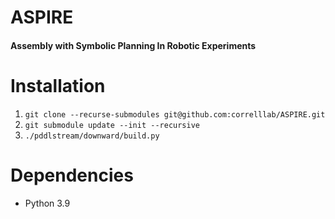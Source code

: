# ASPIRE 
#### **A**ssembly with **S**ymbolic **P**lanning **I**n **R**obotic **E**xperiments


# Installation
1. `git clone --recurse-submodules git@github.com:correlllab/ASPIRE.git`
1. `git submodule update --init --recursive`
1. `./pddlstream/downward/build.py`

# Dependencies
* Python 3.9

    
